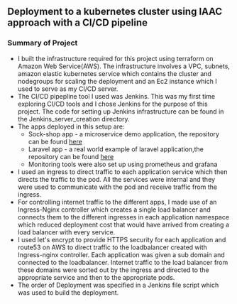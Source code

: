 ## Deployment to a kubernetes cluster using IAAC approach with a CI/CD pipeline

### Summary of Project
* I built the infrastructure required for this project using terraform on Amazon Web Service(AWS). The infrastructure involves a VPC, subnets, amazon elastic kubernetes service which contains the cluster and nodegroups for scaling the deployment and an Ec2 instance which I used to serve as my CI/CD server.
* The CI/CD pipepline tool I used was Jenkins. This was my first time exploring CI/CD tools and I chose Jenkins for the purpose of this project. The code for setting up Jenkins infrastructure can be found in the Jenkins_server_creation directory.
* The apps deployed in this setup are:
    * Sock-shop app - a microservice demo application, the repository can be found [here](https://github.com/dharnel/microservices-demo)
    * Laravel app - a real world example of laravel application,the repository can be found [here](https://github.com/dharnel/laravel-realworld-example-app)
    * Monitoring tools were also set up using prometheus and grafana
* I used an ingress to direct traffic to each application service which then directs the traffic to the pod. All the services were internal and they were used to communicate with the pod and receive traffic from the ingress.
* For controlling internet traffic to the different apps, I made use of an Ingress-Nginx controller which creates a single load balancer and connects them to the different ingresses in each application namespace which reduced deployment cost that would have arrived from creating a load balancer with every service.
* I used let's encrypt to provide HTTPS security for each application and route53 on AWS to direct traffic to the loadbalancer created with Ingress-nginx controller. Each application was given a sub domain and connected to the loadbalancer. Internet traffic to the load balancer from these domains were sorted out by the ingress and directed to the appropriate service and then to the appropriate pods.
* The order of Deployment was specified in a Jenkins file script which was used to build the deployment.

